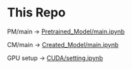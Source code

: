 # This Repo

PM/main &rarr; [Pretrained_Model/main.ipynb](https://github.com/asungajinli/kt-etri-q2/blob/main/Pretrained_Model/main.ipynb)

CM/main &rarr; [Created_Model/main.ipynb](https://github.com/asungajinli/kt-etri-q2/blob/main/Created_Model/main.ipynb)

GPU setup &rarr; [CUDA/setting.ipynb](https://github.com/asungajinli/kt-etri-q2/blob/main/CUDA/setting.ipynb)

